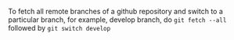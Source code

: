 To fetch all remote branches of a github repository and switch to a particular branch, for example, develop branch, do `git fetch --all` followed by `git switch develop`
